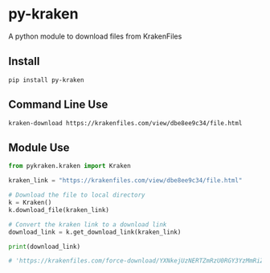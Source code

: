 # py-kraken
A python module to download files from KrakenFiles

## Install
`pip install py-kraken`

## Command Line Use
`kraken-download https://krakenfiles.com/view/dbe8ee9c34/file.html`

## Module Use
```python
from pykraken.kraken import Kraken

kraken_link = "https://krakenfiles.com/view/dbe8ee9c34/file.html"

# Download the file to local directory
k = Kraken()
k.download_file(kraken_link)

# Convert the kraken link to a download link
download_link = k.get_download_link(kraken_link)

print(download_link)

# 'https://krakenfiles.com/force-download/YXNkejUzNERTZmRzU0RGY3YzMmRiZThlZTljMzR8MTYxNTA3MDkyNA?fileHash=dbe8ee9c34'

